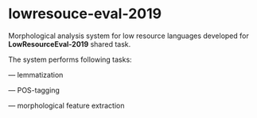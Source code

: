 # lowresouce-eval-2019

Morphological analysis system for low resource languages developed for **LowResourceEval-2019** shared task.

The system performs following tasks:

— lemmatization

— POS-tagging

— morphological feature extraction
